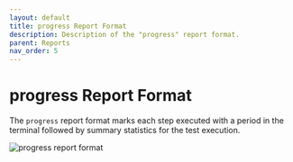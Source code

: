 ```yaml
---
layout: default
title: progress Report Format
description: Description of the "progress" report format.
parent: Reports
nav_order: 5
---
```


# progress Report Format

The `progress` report format marks each step executed with a period in the terminal followed by summary statistics for the test execution.

![progress report format](../images/progress.png)